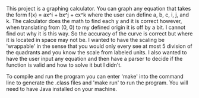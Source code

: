 This project is a graphing calculator. You can graph any equation that takes the form
f(x) = ax^i + bx^j + cx^k where the user can define a, b, c, i, j, and k. The calculator
does the math to find each y and it is correct however, when translating from (0, 0) to
my defined origin it is off by a bit. I cannot find out why it is this way. So the accuracy
of the curve is correct but where it is located in space may not be. I wanted to have the
scaling be 'wrappable' in the sense that you would only every see at most 5 division of the quadrants
and you know the scale from labeled units. I also wanted to have the user input any equation 
and then have a parser to decide if the function is valid and how to solve it but I didn't. 

To compile and run the program you can enter 'make' into the command line to generate the
.class files and 'make run' to run the program. You will need to have Java installed on your
machine. 